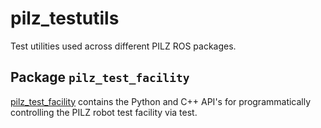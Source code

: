 # pilz_testutils
Test utilities used across different PILZ ROS packages.

## Package `pilz_test_facility`
[pilz_test_facility](pilz_test_facility/README.md) contains the Python and C++ API's for
programmatically controlling the PILZ robot test facility via test.
